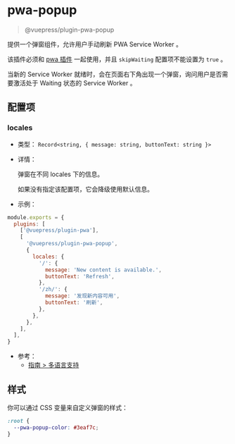 # pwa-popup

> @vuepress/plugin-pwa-popup

提供一个弹窗组件，允许用户手动刷新 PWA Service Worker 。

该插件必须和 [pwa 插件](./pwa.md) 一起使用，并且 `skipWaiting` 配置项不能设置为 `true` 。

当新的 Service Worker 就绪时，会在页面右下角出现一个弹窗，询问用户是否需要激活处于 Waiting 状态的 Service Worker 。

## 配置项

### locales

- 类型： `Record<string, { message: string, buttonText: string }>`

- 详情：

  弹窗在不同 locales 下的信息。

  如果没有指定该配置项，它会降级使用默认信息。

- 示例：

```js
module.exports = {
  plugins: [
    ['@vuepress/plugin-pwa'],
    [
      '@vuepress/plugin-pwa-popup',
      {
        locales: {
          '/': {
            message: 'New content is available.',
            buttonText: 'Refresh',
          },
          '/zh/': {
            message: '发现新内容可用',
            buttonText: '刷新',
          },
        },
      },
    ],
  ],
}
```

- 参考：
  - [指南 > 多语言支持](../../guide/i18n.md)

## 样式

你可以通过 CSS 变量来自定义弹窗的样式：

```css
:root {
  --pwa-popup-color: #3eaf7c;
}
```
